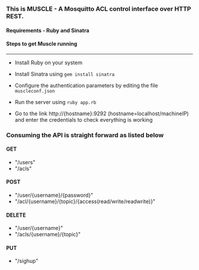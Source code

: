 ### This is MUSCLE - A Mosquitto ACL control interface over HTTP REST.


#### Requirements - Ruby and Sinatra

#### Steps to get Muscle running
---

* Install Ruby on your system
* Install Sinatra using `gem install sinatra`
* Configure the authentication parameters by editing the file `muscleconf.json`
* Run the server using `ruby app.rb`

* Go to the link http://{hostname}:9292 (hostname=localhost/machineIP) and enter the credentials to check everything is working

### Consuming the API is straight forward as listed below	

#### GET	
* 	"/users"
* 	"/acls"
#### POST	
* 	"/user/{username}/{password}"
* 	"/acl/{username}/{topic}/{access(read/write/readwrite)}"
#### DELETE	
* 	"/user/{username}"
* 	"/acls/{username}/{topic}"
#### PUT	
* 	"/sighup"


